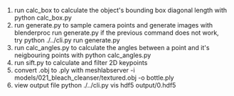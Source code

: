 1. run calc_box to calculate the object's bounding box diagonal length with
python calc_box.py
2. run generate.py to sample camera points and generate images with
blenderproc run generate.py
if the previous command does not work, try python ./../cli.py run generate.py
3. run calc_angles.py to calculate the angles between a point and it's neigbouring points with
python calc_angles.py
4. run sift.py to calculate and filter 2D keypoints
5. convert .obj to .ply with meshlabserver -i models/021_bleach_cleanser/textured.obj -o bottle.ply
6. view output file python ./../cli.py vis hdf5 output/0.hdf5
